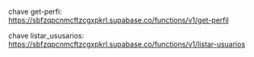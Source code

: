 chave get-perfi: https://sbfzqpcnmcftzcgxpkrl.supabase.co/functions/v1/get-perfil

chave listar_ususarios: https://sbfzqpcnmcftzcgxpkrl.supabase.co/functions/v1/listar-usuarios